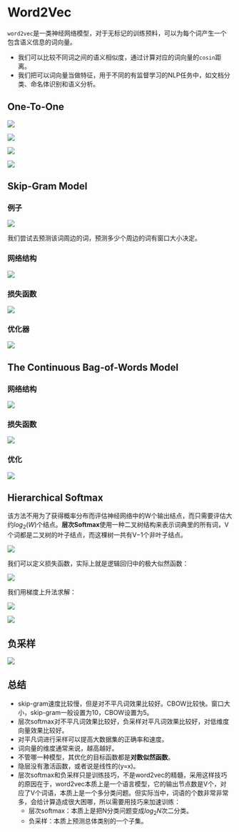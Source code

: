 # Word2Vec

`word2vec`是一类神经网络模型，对于无标记的训练预料，可以为每个词产生一个包含语义信息的词向量。

- 我们可以比较不同词之间的语义相似度，通过计算对应的词向量的`cosin`距离。
- 我们把可以词向量当做特征，用于不同的有监督学习的NLP任务中，如文档分类、命名体识别和语义分析。

## One-To-One

![](./images/12.png)

![](./images/13.png)

![](./images/14.png)

![](./images/15.png)

## Skip-Gram Model

### 例子

![](./images/1.png)

我们尝试去预测该词周边的词，预测多少个周边的词有窗口大小决定。

### 网络结构

![](./images/2.png)

### 损失函数

![](./images/3.png)

### 优化器

![](./images/4.png)

## The Continuous Bag-of-Words Model

### 网络结构

![](./images/5.png)

### 损失函数

![](./images/6.png)

### 优化

![](./images/7.png)

## Hierarchical Softmax

该方法不用为了获得概率分布而评估神经网络中的W个输出结点，而只需要评估大约$log_2(W)$个结点。**层次Softmax**使用一种二叉树结构来表示词典里的所有词，V个词都是二叉树的叶子结点，而这棵树一共有V−1个非叶子结点。

![](./images/8.png)

我们可以定义损失函数，实际上就是逻辑回归中的极大似然函数：

![](./images/9.png)

我们用梯度上升法求解：

![](./images/10.png)

![](./images/10.png)

## 负采样

![](./images/11.png)

## 总结	

- skip-gram速度比较慢，但是对不平凡词效果比较好。CBOW比较快。窗口大小，skip-gram一般设置为10，CBOW设置为5。
- 层次softmax对不平凡词效果比较好，负采样对平凡词效果比较好，对低维度向量效果比较好。
- 对平凡词进行采样可以提高大数据集的正确率和速度。
- 词向量的维度通常来说，越高越好。
- 不管哪一种模型，其优化的目标函数都是**对数似然函数**。
- 隐层没有激活函数，或者说是线性的(y=x)。
- 层次softmax和负采样只是训练技巧，不是word2vec的精髓，采用这样技巧的原因在于，word2vec本质上是一个语言模型，它的输出节点数是V个，对应了V个词语，本质上是一个多分类问题。但实际当中，词语的个数非常非常多，会给计算造成很大困哪，所以需要用技巧来加速训练：
  - 层次softmax：本质上是把N分类问题变成$log_2N$次二分类。
  - 负采样：本质上预测总体类别的一个子集。

